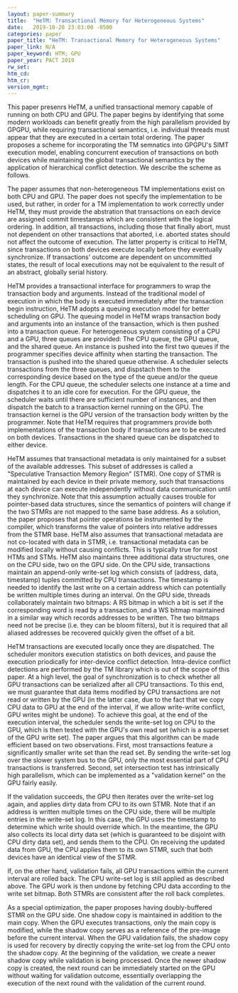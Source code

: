 ```yaml
---
layout: paper-summary
title:  "HeTM: Transactional Memory for Heterogeneous Systems"
date:   2019-10-20 23:03:00 -0500
categories: paper
paper_title: "HeTM: Transactional Memory for Heterogeneous Systems"
paper_link: N/A
paper_keyword: HTM; GPU
paper_year: PACT 2019
rw_set: 
htm_cd: 
htm_cr: 
version_mgmt: 
---
```


This paper presenrs HeTM, a unified transactional memory capable of running on both CPU and GPU. The paper
begins by identifying that some modern workloads can benefit greatly from the high parallelism provided by GPGPU, while
requiring transactional semantics, i.e. individual threads must appear that they are executed in a certain total ordering.
The paper proposes a scheme for incorporating the TM semnatics into GPGPU's SIMT execution model, enabling concurrent execution of transactions on both devices while maintaining the global transactional semantics by the application of hierarchical 
conflict detection. We describe the scheme as follows.

The paper assumes that non-heterogeneous TM implementations exist on both CPU and GPU. The paper does not specify the 
implementation to be used, but rather, in order for a TM implementation to work correctly under HeTM, they must provide 
the abstration that transactions on each device are assigned commit timestamps which are consistent with the logical ordering. 
In addition, all transactions, including those that finally abort, must not dependent on other transactions that aborted, 
i.e. aborted states should not affect the outcome of execution. The latter property is critical to HeTM, since transactions 
on both devices execute locally before they eventually synchronize. If transactions' outcome are dependent on uncommitted 
states, the result of local executions may not be equivalent to the result of an abstract, globally serial history. 

HeTM provides a transactional interface for programmers to wrap the transaction body and arguments. Instead of the traditional
model of execution in which the body is executed immediately after the transaction begin instruction, HeTM adopts 
a queuing execution model for better scheduling on GPU. The queuing model in HeTM wraps transaction body and arguments into
an instance of the transaction, which is then pushed into a transaction queue. For heterogeneous system consisting of
a CPU and a GPU, three queues are provided: The CPU queue, the GPU queue, and the shared queue. An instance is pushed into
the first two queues if the programmer specifies device affinity when starting the transaction. The transaction is pushed 
into the shared queue otherwise. A scheduler selects transactions from the three queues, and dispstach them to the corresponding
device based on the type of the queue and/or the queue length. For the CPU queue, the scheduler selects one instance at a time
and dispatches it to an idle core for execution. For the GPU queue, the scheduler waits until there are sufficient number
of instances, and then dispatch the batch to a transaction kernel running on the GPU. The transaction kernel is the GPU 
version of the transaction body written by the programmer. Note that HeTM requires that programmers provide both implementations
of the transaction body if transactions are to be executed on both devices. Transactions in the shared queue can be dispatched
to either device. 

HeTM assumes that transactional metadata is only maintained for a subset of the available addresses. This subset of addresses
is called a "Speculative Transaction Memory Region" (STMR). One copy of STMR is maintained by each device in their private
memory, such that transactions at each device can execute independently without data communication until they synchronize.
Note that this assumption actually causes trouble for pointer-based data structures, since the semantics of pointers will
change if the two STMRs are not mapped to the same base address. As a solution, the paper proposes that pointer operations
be instrumented by the compiler, which transforms the value of pointers into relative addresses from the STMR base.
HeTM also assumes that transactional metadata are not co-located with data in STMR, i.e. transactional metadata can be 
modified locally without causing conflicts. This is typically true for most HTMs and STMs. HeTM also maintains three additional
data structures, one on the CPU side, two on the GPU side. On the CPU side, transactions maintain an append-only write-set 
log which consists of (address, data, timestamp) tuples committed by CPU transactions. The timestamp is needed to identify
the last write on a certain address which can potentially be written multiple times during an interval. On the GPU side,
threads collaborately maintain two bitmaps: A RS bitmap in which a bit is set if the corresponding word is read by a
transaction, and a WS bitmap maintained in a similar way which records addresses to be written. The two bitmaps
need not be precise (i.e. they can be bloom filters), but it is required that all aliased addresses be recovered quickly 
given the offset of a bit. 

HeTM transactions are executed locally once they are dispatched. The scheduler monitors execution statistics on both
devices, and pause the execution priodically for inter-device conflict detection. Intra-device conflict detections
are performed by the TM library which is out of the scope of this paper. At a high level, the goal of synchronization is 
to check whether all GPU transactions can be serialized after all CPU transactions. To this end, we must guarantee that 
data items modified by CPU transactions are not read or written by the GPU (in the latter case, due to the fact that we 
copy CPU data to GPU at the end of the interval, if we allow write-write conflict, GPU writes might be undone). To achieve
this goal, at the end of the execution interval, the scheduler sends the write-set log on CPU to the GPU, which is then
tested with the GPU's own read set (which is a superset of the GPU write set). The paper argues that this algorithm can
be made efficient based on two observations. First, most transactions feature a significantly smaller write set than the
read set. By sending the write-set log over the slower system bus to the GPU, only the most essential part of CPU
transactions is transferred. Second, set intersection test has intrinsically high parallelism, which can be implemented 
as a "validation kernel" on the GPU fairly easily. 

If the validation succeeds, the GPU then iterates over the write-set log again, and applies dirty data from CPU to its 
own STMR. Note that if an address is written multiple times on the CPU side, there will be multiple entries in the write-set 
log. In this case, the GPU uses the timestamp to determine which write should override which. In the meantime, the GPU 
also collects its local dirty data set (which is guaranteed to be disjoint with CPU dirty data set), and sends them to 
the CPU. On receiving the updated data from GPU, the CPU applies them to its own STMR, such that both devices have an 
identical view of the STMR.

If, on the other hand, validation fails, all GPU transactions within the current interval are rolled back. The CPU
write-set log is still applied as described above. The GPU work is then undone by fetching CPU data according to the 
write set bitmap. Both STMRs are consistent after the roll back completes.

As a special optimization, the paper proposes having doubly-buffered STMR on the GPU side. One shadow copy is maintained 
in addition to the main copy. When the GPU executes transactions, only the main copy is modified, while the shadow
copy serves as a reference of the pre-image before the current interval. When the GPU validation fails, the shadow copy is 
used for recovery by directly copying the write-set log from the CPU onto the shadow copy. At the beginning of the validation,
we create a newer shadow copy while validation is being processed. Once the newer shadow copy is created, the next round
can be immediately started on the GPU without waiting for validation outcome, essentially overlapping the execution of 
the next round with the validation of the current round.